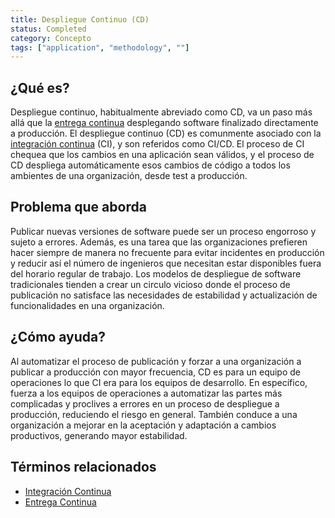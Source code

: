 ```yaml
---
title: Despliegue Continuo (CD)
status: Completed
category: Concepto
tags: ["application", "methodology", ""]
---
```


## ¿Qué es?

Despliegue continuo, habitualmente abreviado como CD, va un paso más allá que la [entrega continua](/es/continuous-delivery/)
desplegando software finalizado directamente a producción.
El despliegue continuo (CD) es comunmente asociado con la [integración continua](/es/continuous-integration/) (CI),
y son referidos como CI/CD.
El proceso de CI chequea que los cambios en una aplicación sean válidos,
y el proceso de CD despliega automáticamente esos cambios de código a todos los ambientes de una organización, desde test a producción.

## Problema que aborda

Publicar nuevas versiones de software puede ser un proceso engorroso y sujeto a errores.
Además, es una tarea que las organizaciones prefieren hacer siempre de manera no frecuente para evitar incidentes en producción
y reducir así el número de ingenieros que necesitan estar disponibles fuera del horario regular de trabajo.
Los modelos de despliegue de software tradicionales tienden a crear un circulo vicioso
donde el proceso de publicación no satisface las necesidades de estabilidad y actualización de funcionalidades en una organización.

## ¿Cómo ayuda?

Al automatizar el proceso de publicación y forzar a una organización a publicar a producción con mayor frecuencia,
CD es para un equipo de operaciones lo que CI era para los equipos de desarrollo.
En específico, fuerza a los equipos de operaciones a automatizar las partes más complicadas y proclives a errores en un proceso de despliegue a producción, reduciendo el riesgo en general.
También conduce a una organización a mejorar en la aceptación y adaptación a cambios productivos, generando mayor estabilidad.

## Términos relacionados
* [Integración Continua](/es/continuous-integration/)
* [Entrega Continua](/es/continuous-delivery/)

